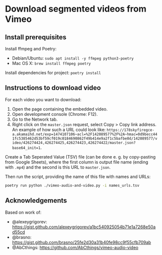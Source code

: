 # Download segmented videos from Vimeo

## Install prerequisites

Install ffmpeg and Poetry:
* Debian/Ubuntu: `sudo apt install -y ffmpeg python3-poetry`
* Mac OS X: `brew install ffmpeg poetry`

Install dependencies for project: `poetry install`

## Instructions to download video
For each video you want to download:
1. Open the page containing the embedded video.
2. Open development console (Chrome: F12).
3. Go to the Network tab.
4. Right click on the `master.json` request, select Copy > Copy link address. An example of how such a URL could look like: `https://178skyfiregce-a.akamaihd.net/exp=1474107106~acl=%2F142089577%2F%2A~hmac=0d9becc441fc5385462d53bf59cf019c0184690862f49b414e9a2f1c5bafbe0d/142089577/video/426274424,426274425,426274423,426274422/master.json?base64_init=1`.

Create a Tab Seperated Value (TSV) file (can be done e. g. by copy-pasting from Google Sheets), where the first column is output file name (ending with `.mp4`) and the second is this URL to `master.json`.

Then run the script, providing the name of this file with names and URLs:
```bash
poetry run python ./vimeo-audio-and-video.py -i names_urls.tsv
```

## Acknowledgements
Based on work of:
* @alexeygrigorev: https://gist.github.com/alexeygrigorev/a1bc540925054b71e1a7268e50ad55cd
* @brasno: https://gist.github.com/brasno/25fe2d30a31b40fe98cc9f55cfb709ab
* @AbCthings: https://github.com/AbCthings/vimeo-audio-video

